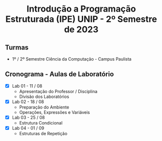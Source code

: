 <h1 align="center">
    Introdução a Programação Estruturada (IPE) UNIP - 2º Semestre de 2023
</h1>

## Turmas
- 1º / 2º Semestre Ciência da Computação - Campus Paulista

## Cronograma - Aulas de Laboratório 

- [x]  Lab 01 - 11 / 08
    - Apresentação do Professor / Disciplina
    - Divisão dos Laboratórios
- [x]  Lab 02 - 18 / 08
    - Preparação do Ambiente
    - Operações, Expressões e Variáveis
- [x]  Lab 03 - 25 / 08
    - Estrutura Condicional
- [x]  Lab 04 - 01 / 09
    - Estruturas de Repetição
